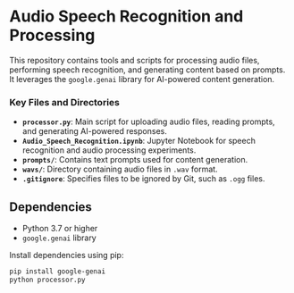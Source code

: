 # Audio Speech Recognition and Processing

This repository contains tools and scripts for processing audio files, performing speech recognition, and generating content based on prompts. It leverages the `google.genai` library for AI-powered content generation.



### Key Files and Directories

- **`processor.py`**: Main script for uploading audio files, reading prompts, and generating AI-powered responses.
- **`Audio_Speech_Recognition.ipynb`**: Jupyter Notebook for speech recognition and audio processing experiments.
- **`prompts/`**: Contains text prompts used for content generation.
- **`wavs/`**: Directory containing audio files in `.wav` format.
- **`.gitignore`**: Specifies files to be ignored by Git, such as `.ogg` files.

## Dependencies

- Python 3.7 or higher
- `google.genai` library

Install dependencies using pip:

```bash
pip install google-genai
python processor.py

```